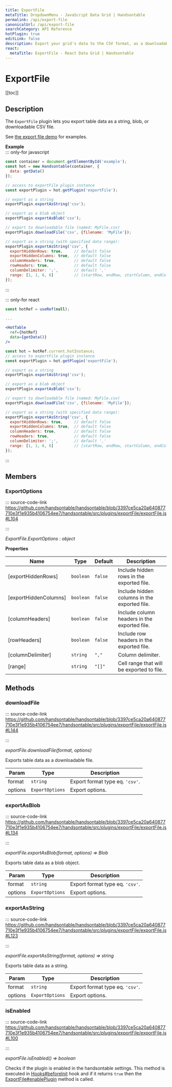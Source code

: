 ```yaml
---
title: ExportFile
metaTitle: DropdownMenu - JavaScript Data Grid | Handsontable
permalink: /api/export-file
canonicalUrl: /api/export-file
searchCategory: API Reference
hotPlugin: true
editLink: false
description: Export your grid's data to the CSV format, as a downloadable file, a blob, or a string. Customize your export using Handsontable's configuration options.
react:
  metaTitle: ExportFile - React Data Grid | Handsontable
---
```


# ExportFile

[[toc]]

## Description

The `ExportFile` plugin lets you export table data as a string, blob, or downloadable CSV file.

See [the export file demo](@/guides/accessories-and-menus/export-to-csv.md) for examples.

**Example**  
::: only-for javascript
```js
const container = document.getElementById('example');
const hot = new Handsontable(container, {
  data: getData()
});

// access to exportFile plugin instance
const exportPlugin = hot.getPlugin('exportFile');

// export as a string
exportPlugin.exportAsString('csv');

// export as a blob object
exportPlugin.exportAsBlob('csv');

// export to downloadable file (named: MyFile.csv)
exportPlugin.downloadFile('csv', {filename: 'MyFile'});

// export as a string (with specified data range):
exportPlugin.exportAsString('csv', {
  exportHiddenRows: true,     // default false
  exportHiddenColumns: true,  // default false
  columnHeaders: true,        // default false
  rowHeaders: true,           // default false
  columnDelimiter: ';',       // default ','
  range: [1, 1, 6, 6]         // [startRow, endRow, startColumn, endColumn]
});
```
:::

::: only-for react
```jsx
const hotRef = useRef(null);

...

<HotTable
  ref={hotRef}
  data={getData()}
/>

const hot = hotRef.current.hotInstance;
// access to exportFile plugin instance
const exportPlugin = hot.getPlugin('exportFile');

// export as a string
exportPlugin.exportAsString('csv');

// export as a blob object
exportPlugin.exportAsBlob('csv');

// export to downloadable file (named: MyFile.csv)
exportPlugin.downloadFile('csv', {filename: 'MyFile'});

// export as a string (with specified data range):
exportPlugin.exportAsString('csv', {
  exportHiddenRows: true,     // default false
  exportHiddenColumns: true,  // default false
  columnHeaders: true,        // default false
  rowHeaders: true,           // default false
  columnDelimiter: ';',       // default ','
  range: [1, 1, 6, 6]         // [startRow, endRow, startColumn, endColumn]
});
```
:::

## Members

### ExportOptions
  
::: source-code-link https://github.com/handsontable/handsontable/blob/3397ce5ca20a640877710e3f1e935b4106754ee7/handsontable/src/plugins/exportFile/exportFile.js#L104

:::

_ExportFile.ExportOptions : object_


**Properties**

| Name | Type | Default | Description |
| --- | --- | --- | --- |
| [exportHiddenRows] | <code>boolean</code> | <code>false</code> | Include hidden rows in the exported file. |
| [exportHiddenColumns] | <code>boolean</code> | <code>false</code> | Include hidden columns in the exported file. |
| [columnHeaders] | <code>boolean</code> | <code>false</code> | Include column headers in the exported file. |
| [rowHeaders] | <code>boolean</code> | <code>false</code> | Include row headers in the exported file. |
| [columnDelimiter] | <code>string</code> | <code>","</code> | Column delimiter. |
| [range] | <code>string</code> | <code>&quot;[]&quot;</code> | Cell range that will be exported to file. |

## Methods

### downloadFile
  
::: source-code-link https://github.com/handsontable/handsontable/blob/3397ce5ca20a640877710e3f1e935b4106754ee7/handsontable/src/plugins/exportFile/exportFile.js#L144

:::

_exportFile.downloadFile(format, options)_

Exports table data as a downloadable file.


| Param | Type | Description |
| --- | --- | --- |
| format | `string` | Export format type eq. `'csv'`. |
| options | `ExportOptions` | Export options. |



### exportAsBlob
  
::: source-code-link https://github.com/handsontable/handsontable/blob/3397ce5ca20a640877710e3f1e935b4106754ee7/handsontable/src/plugins/exportFile/exportFile.js#L134

:::

_exportFile.exportAsBlob(format, options) ⇒ Blob_

Exports table data as a blob object.


| Param | Type | Description |
| --- | --- | --- |
| format | `string` | Export format type eq. `'csv'`. |
| options | `ExportOptions` | Export options. |



### exportAsString
  
::: source-code-link https://github.com/handsontable/handsontable/blob/3397ce5ca20a640877710e3f1e935b4106754ee7/handsontable/src/plugins/exportFile/exportFile.js#L123

:::

_exportFile.exportAsString(format, options) ⇒ string_

Exports table data as a string.


| Param | Type | Description |
| --- | --- | --- |
| format | `string` | Export format type eq. `'csv'`. |
| options | `ExportOptions` | Export options. |



### isEnabled
  
::: source-code-link https://github.com/handsontable/handsontable/blob/3397ce5ca20a640877710e3f1e935b4106754ee7/handsontable/src/plugins/exportFile/exportFile.js#L100

:::

_exportFile.isEnabled() ⇒ boolean_

Checks if the plugin is enabled in the handsontable settings. This method is executed in [Hooks#beforeInit](@/api/hooks.md#beforeinit)
hook and if it returns `true` then the [ExportFile#enablePlugin](@/api/exportFile.md#enableplugin) method is called.


